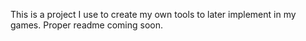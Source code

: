 This is a project I use to create my own tools to later implement in my games.
Proper readme coming soon.

